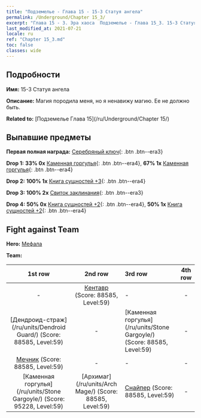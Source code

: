 ```yaml
---
title: "Подземелье - Глава 15 - 15-3 Статуя ангела"
permalink: /Underground/Chapter 15_3/
excerpt: "Глава 15 - 3. Эра хаоса  Подземелье - Глава 15_3. 15-3 Статуя ангела"
last_modified_at: 2021-07-21
locale: ru
ref: "Chapter 15_3.md"
toc: false
classes: wide
---
```


## Подробности

 **Имя:** 15-3 Статуя ангела

 **Описание:** Магия породила меня, но я ненавижу магию. Ее не должно быть.

 **Related to:** [Подземелье Глава 15](/ru/Underground/Chapter 15/)

## Выпавшие предметы

 **Первая полная награда:** [Серебряный ключ](/ItemsRU/con_693/){: .btn .btn--era3}

 **Drop 1:** **33% 0x** [Каменная горгулья](/ItemsRU/unt_236/){: .btn .btn--era4}, **67% 1x** [Каменная горгулья](/ItemsRU/unt_236/){: .btn .btn--era4}

 **Drop 2:** **100% 1x** [Книга сущностей +3](/ItemsRU/mat_60/){: .btn .btn--era4}

 **Drop 3:** **100% 2x** [Свиток заклинания](/ItemsRU/con_694/){: .btn .btn--era3}

 **Drop 4:** **50% 0x** [Книга сущностей +2](/ItemsRU/mat_53/){: .btn .btn--era4}, **50% 1x** [Книга сущностей +2](/ItemsRU/mat_53/){: .btn .btn--era4}


## Fight against Team
 **Hero:** [Мефала](/ru/heroes/Mephala/)

 **Team:**


  | 1st row | 2nd row | 3rd row | 4th row |
  |:----:|:----:|:----|:----:|
  | - | [Кентавр](/ru/units/Centaur/) (Score: 88585, Level:59)  | - | - |
  | [Дендроид-страж](/ru/units/Dendroid Guard/) (Score: 88585, Level:59)  | - | [Каменная горгулья](/ru/units/Stone Gargoyle/) (Score: 88585, Level:59)  | - |
  | [Мечник](/ru/units/Swordsman/) (Score: 88585, Level:59)  | - | - | - |
  | [Каменная горгулья](/ru/units/Stone Gargoyle/) (Score: 95228, Level:59)  | [Архимаг](/ru/units/Arch Mage/) (Score: 88585, Level:59)  | [Снайпер](/ru/units/Sharpshooter/) (Score: 88585, Level:59)  | - |


